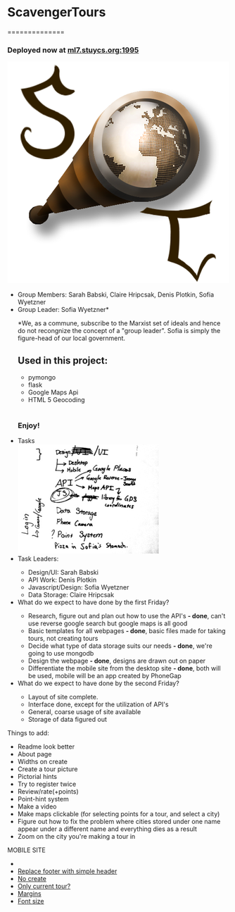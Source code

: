 <h1>ScavengerTours</h1>
==============
<h3>Deployed now at <a href="http://ml7.stuycs.org:1995/">ml7.stuycs.org:1995</a></h3>
<img src="/static/img/scavengertourlogo.png" alt="logo">

<ul>
  <li>Group Members: Sarah Babski, Claire Hripcsak, Denis Plotkin, Sofia Wyetzner</li>
  <li>Group Leader: Sofia Wyetzner*</li>
<p>*We, as a commune, subscribe to the Marxist set of ideals and hence do not recongnize the concept of a "group leader". Sofia is simply the figure-head of our local government.</p>

<h2>Used in this project:</h2>
<ul>
  <li>pymongo</li>
  <li>flask</li>
  <li>Google Maps Api</li>
  <li>HTML 5 Geocoding</li>
</ul>

<br>

<h3>Enjoy!</h3>


  <li>Tasks</li>
  <img src="plan.jpg" alt="plan">
  <li>Task Leaders:</li>
  
  <ul>
    <li>Design/UI: Sarah Babski</li>
    <li>API Work: Denis Plotkin</li>
    <li>Javascript/Design: Sofia Wyetzner</li>
    <li>Data Storage: Claire Hripcsak</li>
  </ul>
  
  <li>What do we expect to have done by the first Friday?</li>
  
  <ul>
    <li> Research, figure out and plan out how to use the API's <strong> - done</strong>, can't use reverse google search but google maps is all good</li>
    <li> Basic templates for all webpages <strong> - done</strong>, basic files made for taking tours, not creating tours </li>
    <li> Decide what type of data storage suits our needs <strong> - done</strong>, we're going to use mongodb </li>
    <li> Design the webpage <strong> - done</strong>, designs are drawn out on paper</li>
    <li> Differentiate the mobile site from the desktop site <strong> - done</strong>, both will be used, mobile will be an app created by PhoneGap</li>
  </ul>

  <li> What do we expect to have done by the second Friday?</li>
  <ul>
    <li> Layout of site complete. </li>
    <li> Interface done, except for the utilization of API's </li>
    <li> General, coarse usage of site available </li>
    <li> Storage of data figured out </li>
  </ul>
  
</ul>

Things to add:
<ul>
<li>Readme look better</li>
<li>About page</li>
<li>Widths on create</li>
<li>Create a tour picture</li>
<li>Pictorial hints</li>
<li>Try to register twice</li>
<li>Review/rate(+points)</li>
<li>Point-hint system</li>
<li>Make a video</li>
<li>Make maps clickable (for selecting points for a tour, and select a city)</li>
<li>Figure out how to fix the problem where cities stored under one name appear under a different name and everything dies as a result</li>
<li>Zoom on the city you're making a tour in</li>
</ul>
MOBILE SITE
<ul>
<li><a href="http://werkzeug.pocoo.org/docs/utils/#module-werkzeug.useragents" /></li>
<li>Replace footer with simple header</li>
<li>No create</li>
<li>Only current tour?</li>
<li>Margins</li>
<li>Font size</li>
</ul>

<br><br>

 
